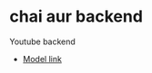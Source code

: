 # chai aur backend

Youtube backend
- [Model link](https://app.eraser.io/workspace/Z12eRsfrp6DHJhvMCq4P?origin=share)